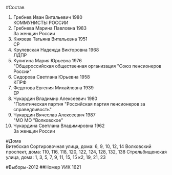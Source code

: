 #Состав
1. Гребнев Иван Витальевич 1980   
    КОММУНИСТЫ РОССИИ
2. Гребнева Марина Павловна 1983   
    За женщин России
3. Князева Татьяна Витальевна 1951   
    СР
4. Крулевская Надежда Викторовна 1968   
    ЛДПР
5. Кулигина Мария Юрьевна 1976   
    "Общероссийская общественная организация "Союз пенсионеров России"
6. Сидорова Светлана Юрьевна 1958   
    КПРФ
7. Федотова Евгения Михайловна 1939   
    ЕР
8. Чукардин Владимир Алексеевич 1980   
    "Политическая партия "Российская партия пенсионеров за справедливость"
9. Чукардин Вячеслав Алексеевич 1987   
    "МО МО "Волковское"
10. Чукардина Светлана Владимировна 1962   
    За женщин России

#Дома  
Витебская Сортировочная улица, дома: 6, 9, 10, 12, 14 Волковский проспект, дома: 110, 116, 118, 120, 122, 124, 128, 132, 138 Стрельбищенская улица, дома: 1, 3, 5, 7, 9, 11, 15, 15 к2, 19, 21, 23

#Выборы-2012
##Номер УИК
1621
